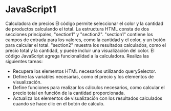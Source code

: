 # JavaScript1
Calculadora de precios
El código permite seleccionar el color y la cantidad de productos calculando el total.
La estructura HTML consta de dos secciones principales, "section1" y "section2". "section1" contiene los campos de entrada para los valores, como la cantidad y el color, y un botón para calcular el total. "section2" muestra los resultados calculados, como el precio total y la cantidad, y puede incluir una visualización del color.
El código JavaScript agrega funcionalidad a la calculadora. Realiza las siguientes tareas:
- Recupera los elementos HTML necesarios utilizando querySelector.
- Define las variables necesarias, como el precio y los elementos de visualización.
- Define funciones para realizar los cálculos necesarios, como calcular el precio total en función de la cantidad proporcionada.
- Actualiza los elementos de visualización con los resultados calculados cuando se hace clic en el botón de cálculo.
